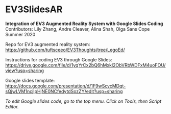 # EV3SlidesAR

**Integration of EV3 Augmented Reality System with Google Slides Coding**  
Contributors: Lily Zhang, Andre Cleaver, Alina Shah, Olga Sans Cope  
Summer 2020  

Repo for EV3 augmented reality system: https://github.com/tuftsceeo/EV3Thoughts/tree/LegoEd/

Instructions for coding EV3 through Google Slides: https://drive.google.com/file/d/1yqYrCx2bQ6hMxkl2ObVRbWDFxM4uoFOU/view?usp=sharing

Google slides template: https://docs.google.com/presentation/d/1F9wScvcMDqt-sQjwLVM1ncjIpHjNE0NCfedytdSozZY/edit?usp=sharing

*To edit Google slides code, go to the top menu. Click on Tools, then Script Editor.*
